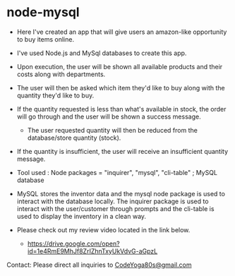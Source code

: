# node-mysql

* Here I've created an app that will give users an amazon-like opportunity to buy items online.
* I've used Node.js and MySql databases to create this app.
* Upon execution, the user will be shown all available products and their costs along with departments.
* The user will then be asked which item they'd like to buy along with the quantity they'd like to buy.
* If the quantity requested is less than what's available in stock, the order will go through and the user will be shown a success message.
    * The user requested quantity will then be reduced from the database/store quantity (stock).
* If the quantity is insufficient, the user will receive an insufficient quantity message.



* Tool used :  Node packages = "inquirer", "mysql", "cli-table"   ; MySQL database
*  MySQL stores the inventor data and the mysql node package is used to interact with the database locally.  The inquirer package is used to interact with the user/customer through prompts and the cli-table is used to display the inventory in a clean way.

*  Please check out my review video located in the link below.
    *  https://drive.google.com/open?id=1e4RmE9MhJf8ZrIZhnTxyUkVdvG-aGpzL

Contact: Please direct all inquiries to CodeYoga80s@gmail.com  